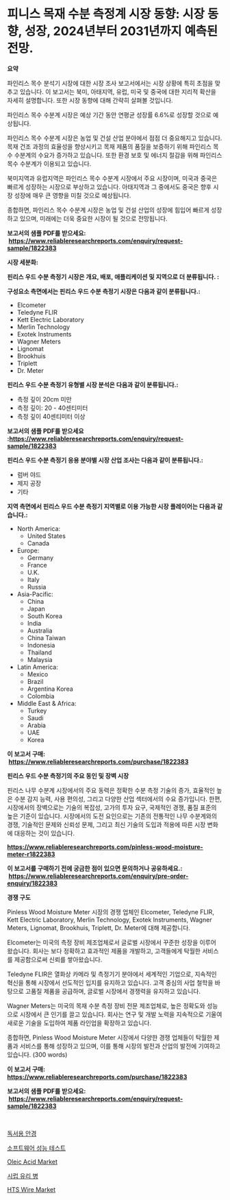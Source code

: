 <p><h1>피니스 목재 수분 측정계 시장 동향: 시장 동향, 성장, 2024년부터 2031년까지 예측된 전망.</h1></p><p><strong>요약</strong></p>
<p><p>파인리스 목수 분석기 시장에 대한 시장 조사 보고서에서는 시장 상황에 특히 초점을 맞추고 있습니다. 이 보고서는 북미, 아태지역, 유럽, 미국 및 중국에 대한 지리적 확산을 자세히 설명합니다. 또한 시장 동향에 대해 간략히 살펴볼 것입니다.</p><p>파인리스 목수 수분계 시장은 예상 기간 동안 연평균 성장률 6.6%로 성장할 것으로 예상됩니다.</p><p>파인리스 목수 수분계 시장은 농업 및 건설 산업 분야에서 점점 더 중요해지고 있습니다. 목재 건조 과정의 효율성을 향상시키고 목재 제품의 품질을 보증하기 위해 파인리스 목수 수분계의 수요가 증가하고 있습니다. 또한 환경 보호 및 에너지 절감을 위해 파인리스 목수 수분계가 이용되고 있습니다. </p><p>북미지역과 유럽지역은 파인리스 목수 수분계 시장에서 주요 시장이며, 미국과 중국은 빠르게 성장하는 시장으로 부상하고 있습니다. 아태지역과 그 중에서도 중국은 향후 시장 성장에 매우 큰 영향을 미칠 것으로 예상됩니다. </p><p>종합하면, 파인리스 목수 수분계 시장은 농업 및 건설 산업의 성장에 힘입어 빠르게 성장하고 있으며, 미래에는 더욱 중요한 시장이 될 것으로 전망됩니다.</p></p>
<p><strong>보고서의 샘플 PDF를 받으세요: &nbsp;<a href="https://www.reliableresearchreports.com/enquiry/request-sample/1822383">https://www.reliableresearchreports.com/enquiry/request-sample/1822383</a></strong></p>
<p><strong>시장 세분화:</strong></p>
<p><strong> 핀리스 우드 수분 측정기 시장은 개요, 배포, 애플리케이션 및 지역으로 더 분류됩니다. :</strong></p>
<p><strong>구성요소 측면에서는 핀리스 우드 수분 측정기 시장은 다음과 같이 분류됩니다.:</strong></p>
<p><ul><li>Elcometer</li><li>Teledyne FLIR</li><li>Kett Electric Laboratory</li><li>Merlin Technology</li><li>Exotek Instruments</li><li>Wagner Meters</li><li>Lignomat</li><li>Brookhuis</li><li>Triplett</li><li>Dr. Meter</li></ul></p>
<p><strong> 핀리스 우드 수분 측정기 유형별 시장 분석은 다음과 같이 분류됩니다.:</strong></p>
<p><ul><li>측정 깊이 20cm 미만</li><li>측정 깊이: 20 - 40센티미터</li><li>측정 깊이 40센티미터 이상</li></ul></p>
<p><strong>보고서의 샘플 PDF를 받으세요 :<a href="https://www.reliableresearchreports.com/enquiry/request-sample/1822383">https://www.reliableresearchreports.com/enquiry/request-sample/1822383</a></strong></p>
<p><strong> 핀리스 우드 수분 측정기 응용 분야별 시장 산업 조사는 다음과 같이 분류됩니다.:</strong></p>
<p><ul><li>럼버 야드</li><li>제지 공장</li><li>기타</li></ul></p>
<p><strong>지역 측면에서 핀리스 우드 수분 측정기 지역별로 이용 가능한 시장 플레이어는 다음과 같습니다.:</strong></p>
<p><ul>
    <li>
        North America:
        <ul>
            <li>United States</li>
            <li>Canada</li>
        </ul>
    </li>
    <li>
        Europe:
        <ul>
            <li>Germany</li>
            <li>France</li>
            <li>U.K.</li>
            <li>Italy</li>
            <li>Russia</li>
        </ul>
    </li>
    <li>
        Asia-Pacific:
        <ul>
            <li>China</li>
            <li>Japan</li>
            <li>South Korea</li>
            <li>India</li>
            <li>Australia</li>
            <li>China Taiwan</li>
            <li>Indonesia</li>
            <li>Thailand</li>
            <li>Malaysia</li>
        </ul>
    </li>
    <li>
        Latin America:
        <ul>
            <li>Mexico</li>
            <li>Brazil</li>
            <li>Argentina Korea</li>
            <li>Colombia</li>
        </ul>
    </li>
    <li>
        Middle East & Africa:
        <ul>
            <li>Turkey</li>
            <li>Saudi</li>
            <li>Arabia</li>
            <li>UAE</li>
            <li>Korea</li>
        </ul>
    </li>
    </ul></p>
<p><strong>이 보고서 구매: &nbsp;<a href="https://www.reliableresearchreports.com/purchase/1822383">https://www.reliableresearchreports.com/purchase/1822383</a></strong></p>
<p><strong>핀리스 우드 수분 측정기의 주요 동인 및 장벽 시장</strong></p>
<p><p>핀리스 나무 수분계 시장에서의 주요 동력은 정확한 수분 측정 기술의 증가, 효율적인 높은 수분 감지 능력, 사용 편의성, 그리고 다양한 산업 섹터에서의 수요 증가입니다. 한편, 시장에서의 장벽으로는 기술의 복잡성, 고가의 투자 요구, 국제적인 경쟁, 품질 표준의 높은 기준이 있습니다. 시장에서의 도전 요인으로는 기존의 전통적인 나무 수분계와의 경쟁, 기술적인 문제와 신뢰성 문제, 그리고 최신 기술의 도입과 적용에 따른 시장 변화에 대응하는 것이 있습니다.</p></p>
<p><strong><a href="https://www.reliableresearchreports.com/pinless-wood-moisture-meter-r1822383">https://www.reliableresearchreports.com/pinless-wood-moisture-meter-r1822383</a></strong></p>
<p><strong>이 보고서를 구매하기 전에 궁금한 점이 있으면 문의하거나 공유하세요.: &nbsp;<a href="https://www.reliableresearchreports.com/enquiry/pre-order-enquiry/1822383">https://www.reliableresearchreports.com/enquiry/pre-order-enquiry/1822383</a></strong></p>
<p><strong>경쟁 구도</strong></p>
<p><p>Pinless Wood Moisture Meter 시장의 경쟁 업체인 Elcometer, Teledyne FLIR, Kett Electric Laboratory, Merlin Technology, Exotek Instruments, Wagner Meters, Lignomat, Brookhuis, Triplett, Dr. Meter에 대해 제공합니다. </p><p>Elcometer는 미국의 측정 장비 제조업체로서 글로벌 시장에서 꾸준한 성장을 이루어 왔습니다. 회사는 보다 정확하고 효과적인 제품을 개발하고, 고객들에게 탁월한 서비스를 제공함으로써 신뢰를 쌓아왔습니다. </p><p>Teledyne FLIR은 열화상 카메라 및 측정기기 분야에서 세계적인 기업으로, 지속적인 혁신을 통해 시장에서 선도적인 입지를 유지하고 있습니다. 고객 중심의 사업 철학을 바탕으로 고품질 제품을 공급하며, 글로벌 시장에서 경쟁력을 유지하고 있습니다. </p><p>Wagner Meters는 미국의 목재 수분 측정 장비 전문 제조업체로, 높은 정확도와 성능으로 시장에서 큰 인기를 끌고 있습니다. 회사는 연구 및 개발 노력을 지속적으로 기울여 새로운 기술을 도입하여 제품 라인업을 확장하고 있습니다. </p><p>종합하면, Pinless Wood Moisture Meter 시장에서 다양한 경쟁 업체들이 탁월한 제품과 서비스를 통해 성장하고 있으며, 이를 통해 시장의 발전과 산업의 발전에 기여하고 있습니다. (300 words)</p></p>
<p><strong>이 보고서 구매: &nbsp; <a href="https://www.reliableresearchreports.com/purchase/1822383">https://www.reliableresearchreports.com/purchase/1822383</a></strong></p>
<p><strong>보고서의 샘플 PDF를 받으세요: &nbsp;<a href="https://www.reliableresearchreports.com/enquiry/request-sample/1822383">https://www.reliableresearchreports.com/enquiry/request-sample/1822383</a></strong><strong></strong></p>
<p>&nbsp;</p>
<p><p><a href="https://medium.com/@gustavorn8776/%EB%8F%85%EC%84%9C-%EC%95%88%EA%B2%BD-%EC%8B%9C%EC%9E%A5-%EC%A0%84%EB%A7%9D-%EC%82%B0%EC%97%85-%EA%B0%9C%EC%9A%94-%EB%B0%8F-%EC%98%88%EC%B8%A1-2024%EB%85%84%EB%B6%80%ED%84%B0-2031%EB%85%84%EA%B9%8C%EC%A7%80-8d81d19db131">독서용 안경</a></p><p><a href="https://github.com/oajzkywllm460/Market-Research-Report-List-1/blob/main/638914030343.md">소프트웨어 성능 테스트</a></p><p><a href="https://issuu.com/reportprime-2/docs/oleic-acid-market-size-2030.pptx">Oleic Acid Market</a></p><p><a href="https://github.com/vsr06p4p49/Market-Research-Report-List-1/blob/main/613612330344.md">시럽 유리 병</a></p><p><a href="https://issuu.com/reportprime-2/docs/hts-wire-market-size-2030.pptx">HTS Wire Market</a></p></p>